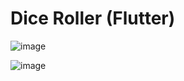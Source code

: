 # Dice Roller (Flutter)

![image](https://github.com/Charl913/Dice_Roller/assets/73072328/1d6f9379-f677-4a25-a780-7e6ba34c8ff4)

![image](https://github.com/Charl913/Dice_Roller/assets/73072328/e17c9502-30b7-439b-a67e-0b2fcd54c1e0)
